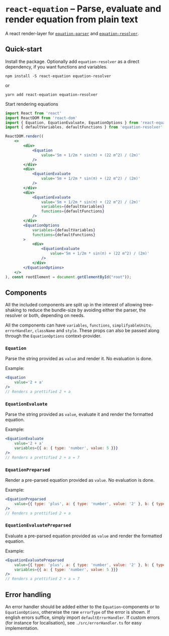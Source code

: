 # `react-equation` – Parse, evaluate and render equation from plain text

A react render-layer for [`equation-parser`](https://github.com/kgram/equation-parser) and [`equation-resolver`](https://github.com/kgram/equation-resolver).


## Quick-start
Install the package. Optionally add `equation-resolver` as a direct dependency, if you want functions and variables.
```
npm install -S react-equation equation-resolver
```
or
```
yarn add react-equation equation-resolver
```

Start rendering equations

```jsx
import React from 'react'
import ReactDOM from 'react-dom'
import { Equation, EquationEvaluate, EquationOptions } from 'react-equation'
import { defaultVariables, defaultFunctions } from 'equation-resolver'

ReactDOM.render((
    <>
        <div>
            <Equation
                value='5m + 1/2m * sin(π) + (22 m^2) / (2m)'
            />
        </div>
        <div>
            <EquationEvaluate
                value='5m + 1/2m * sin(π) + (22 m^2) / (2m)'
            />
        </div>
        <div>
            <EquationEvaluate
                value='5m + 1/2m * sin(π) + (22 m^2) / (2m)'
                variables={defaultVariables}
                functions={defaultFunctions}
            />
        </div>
        <EquationOptions
            variables={defaultVariables}
            functions={defaultFunctions}
        >
            <div>
                <EquationEvaluate
                    value='5m + 1/2m * sin(π) + (22 m^2) / (2m)'
                />
            </div>
        </EquationOptions>
    </>
), const rootElement = document.getElementById("root"));
```

## Components
All the included components are split up in the interest of allowing tree-shaking to reduce the bundle-size by avoiding either the parser, the resolver or both, depending on needs.

All the components can have `variables`, `functions`, `simplifyableUnits`, `errorHandler`, `className` and `style`. These props can also be passed along through the `EquationOptions` context-provider.

### `Equation`
Parse the string provided as `value` and render it. No evaluation is done.

Example:

```jsx
<Equation
    value='2 + a'
/>
// Renders a prettified 2 + a
```

### `EquationEvaluate`
Parse the string provided as `value`, evaluate it and render the formatted equation.

Example:

```jsx
<EquationEvaluate
    value='2 + a'
    variables={{ a: { type: 'number', value: 5 }}}
/>
// Renders a prettified 2 + a = 7
```

### `EquationPreparsed`
Render a pre-parsed equation provided as `value`. No evaluation is done.

Example:

```jsx
<EquationPreparsed
    value={{ type: 'plus', a: { type: 'number', value: '2' }, b: { type: 'variable', name: 'a' } }}
/>
// Renders a prettified 2 + a
```

### `EquationEvaluatePreparsed`
Evaluate a pre-parsed equation provided as `value` and render the formatted equation.

Example:

```jsx
<EquationEvaluatePreparsed
    value={{ type: 'plus', a: { type: 'number', value: '2' }, b: { type: 'variable', name: 'a' } }}
    variables={{ a: { type: 'number', value: 5 }}}
/>
// Renders a prettified 2 + a = 7
```

## Error handling
An error handler should be added either to the `Equation`-components or to `EquationOptions`, otherwise the raw `errorType` of the error is shown. If english errors suffice, simply import `defaultErrorHandler`. If custom errors (for instance for localisation), see `./src/errorHandler.ts` for easy implementation.

